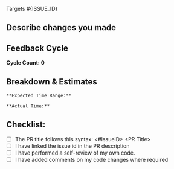 Targets #{ISSUE_ID}
<!--- 
If there is an open issue, please link to the issue here by replacing [ISSUE_ID]. For eg. #1202
-->

## Describe changes you made
<!--- 
Describe your changes or approach in detail. Why these changes are required? What was implemented earlier and what you implemented 
-->

## Feedback Cycle
<!-- 
Number of times feedbacks are given in the PR. This needs to be updated by reviewer
-->
**Cycle Count: 0**


## Breakdown & Estimates 
<!-- 
Please add the action items that you performed and the time they took. For example
- [ ] Action item 1: 2 - 4 hours
- [ ] Action item 2: 4 - 8 hours
-->


    **Expected Time Range:**

    **Actual Time:** 

## Checklist:
<!--- Mark the checkboxes accordingly. -->
<!--- If you're unsure about any of these, don't hesitate to ask. We're here to help! -->
- [ ] The PR title follows this syntax: <#IssueID> \<PR Title>
- [ ] I have linked the issue id in the PR description
- [ ] I have performed a self-review of my own code.
- [ ] I have added comments on my code changes where required
